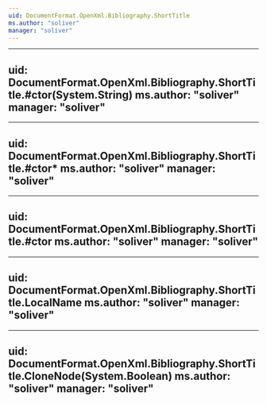 ```yaml
---
uid: DocumentFormat.OpenXml.Bibliography.ShortTitle
ms.author: "soliver"
manager: "soliver"
---
```


---
uid: DocumentFormat.OpenXml.Bibliography.ShortTitle.#ctor(System.String)
ms.author: "soliver"
manager: "soliver"
---

---
uid: DocumentFormat.OpenXml.Bibliography.ShortTitle.#ctor*
ms.author: "soliver"
manager: "soliver"
---

---
uid: DocumentFormat.OpenXml.Bibliography.ShortTitle.#ctor
ms.author: "soliver"
manager: "soliver"
---

---
uid: DocumentFormat.OpenXml.Bibliography.ShortTitle.LocalName
ms.author: "soliver"
manager: "soliver"
---

---
uid: DocumentFormat.OpenXml.Bibliography.ShortTitle.CloneNode(System.Boolean)
ms.author: "soliver"
manager: "soliver"
---
